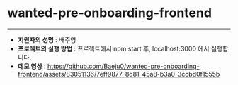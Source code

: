 # wanted-pre-onboarding-frontend

---
* **지원자의 성명** : 배주영
* **프로젝트의 실행 방법** : 프로젝트에서 npm start 후, localhost:3000 에서 실행합니다.
* **데모 영상** :
https://github.com/Baeju0/wanted-pre-onboarding-frontend/assets/83051136/7eff9877-8d81-45a8-b3a0-3ccbd0f1555b

